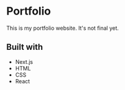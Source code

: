# Portfolio
This is my portfolio website. It's not final yet.


## Built with
- Next.js
- HTML
- CSS
- React

